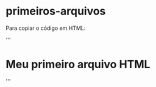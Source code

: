 # primeiros-arquivos

Para copiar o código em HTML:
 
'''

<html>
  <h1>Meu primeiro arquivo HTML </h1>
</html>
'''
